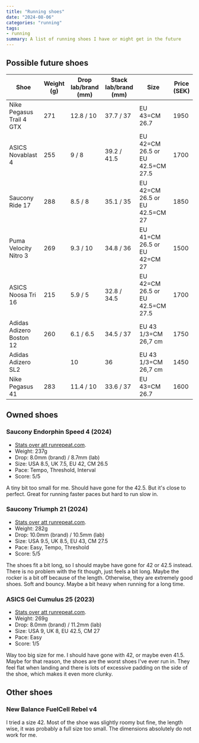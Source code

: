 ```yaml
---
title: "Running shoes"
date: "2024-08-06"
categories: "running"
tags:
- running
summary: A list of running shoes I have or might get in the future
---
```


## Possible future shoes

| Shoe                     | Weight (g) | Drop lab/brand (mm) | Stack lab/brand (mm) | Size                             | Price (SEK) |
|--------------------------|------------|---------------------|----------------------|----------------------------------|-------------|
| Nike Pegasus Trail 4 GTX | 271        | 12.8 / 10           | 37.7 / 37            | EU 43=CM 26.7                    | 1950        |
| ASICS Novablast 4        | 255        | 9 / 8               | 39.2 / 41.5          | EU 42=CM 26.5 or EU 42.5=CM 27.5 | 1700        |
| Saucony Ride 17          | 288        | 8.5 / 8             | 35.1 / 35            | EU 42=CM 26.5 or EU 42.5=CM 27   | 1850        |
| Puma Velocity Nitro 3    | 269        | 9.3 / 10            | 34.8 / 36            | EU 41=CM 26.5 or EU 42=CM 27     | 1500        |
| ASICS Noosa Tri 16       | 215        | 5.9 / 5             | 32.8 / 34.5          | EU 42=CM 26.5 or EU 42.5=CM 27.5 | 1700        |
| Adidas Adizero Boston 12 | 260        | 6.1 / 6.5           | 34.5 / 37            | EU 43 1/3=CM 26,7 cm             | 1750        |
| Adidas Adizero SL2       |            | 10                  | 36                   | EU 43 1/3=CM 26,7 cm             | 1450        |
| Nike Pegasus 41          | 283        | 11.4 / 10           | 33.6 / 37            | EU 43=CM 26.7                    | 1600        |

## Owned shoes

### Saucony Endorphin Speed 4 (2024)

- [Stats over att runrepeat.com](https://runrepeat.com/saucony-endorphin-speed-4).
- Weight: 237g
- Drop: 8.0mm (brand) / 8.7mm (lab)
- Size: USA 8.5, UK 7.5, EU 42, CM 26.5
- Pace: Tempo, Threshold, Interval
- Score: 5/5

A tiny bit too small for me. Should have gone for the 42.5. But it's close to perfect.
Great for running faster paces but hard to run slow in.

### Saucony Triumph 21 (2024)

- [Stats over att runrepeat.com](https://runrepeat.com/saucony-triumph-21).
- Weight: 282g
- Drop: 10.0mm (brand) / 10.5mm (lab)
- Size: USA 9.5, UK 8.5, EU 43, CM 27.5
- Pace: Easy, Tempo, Threshold
- Score: 5/5

The shoes fit a bit long, so I should maybe have gone for 42 or 42.5 instead. There
is no problem with the fit though, just feels a bit long. Maybe the rocker is a bit off because of the
length. Otherwise, they are extremely good shoes. Soft and bouncy. Maybe a bit
heavy when running for a long time.

### ASICS Gel Cumulus 25 (2023)

- [Stats over att runrepeat.com](https://runrepeat.com/asics-gel-cumulus-25).
- Weight: 269g
- Drop: 8.0mm (brand) / 11.2mm (lab)
- Size: USA 9, UK 8, EU 42.5, CM 27
- Pace: Easy
- Score: 1/5

Way too big size for me. I should have gone with 42, or maybe even 41.5.
Maybe for that reason, the shoes are the worst shoes I've ever run in.
They feel flat when landing and there is lots of excessive padding on the side
of the shoe, which makes it even more clunky.

## Other shoes

### New Balance FuelCell Rebel v4

I tried a size 42. Most of the shoe was slightly roomy but fine, the length
wise, it was probably a full size too small. The dimensions absolutely do not work
for me.
